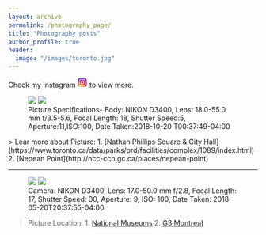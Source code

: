 ```yaml
---
layout: archive
permalink: /photography_page/
title: "Photography posts"
author_profile: true
header:
  image: "/images/toronto.jpg"
---
```


Check my Instagram [![View more at my](/images/rsz_instagram-logo.png)](https://www.instagram.com/suran_banik/) to view more.

<figure class="half">
    <a href="/assets/photography/DSC_0015.jpg"><img src="{{ site.url }}{{ site.baseurl }}/assets/photography/DSC_0015.jpg" ></a>
      <a href="/assets/photography/DSC_0270.jpg"><img src="{{ site.url }}{{ site.baseurl }}/assets/photography/DSC_0270.jpg" ></a>
    <figcaption> Picture Specifications- Body: NIKON D3400, Lens: 18.0-55.0 mm f/3.5-5.6, Focal Length: 18, Shutter Speed:5, Aperture:11,ISO:100,
Date Taken:2018-10-20 T00:37:49-04:00 </figcaption>
</figure>
> Lear more about Picture: 1. [Nathan Phillips Square & City Hall](https://www.toronto.ca/data/parks/prd/facilities/complex/1089/index.html) 2. [Nepean Point](http://ncc-ccn.gc.ca/places/nepean-point)

---

<figure class="half">
    <a href="/assets/photography/DSC_0117-2.jpg"><img src="{{ site.url }}{{ site.baseurl }}/assets/photography/DSC_0117-2.jpg" ></a>
      <a href="/assets/photography/DSC_0167.jpg"><img src="{{ site.url }}{{ site.baseurl }}/assets/photography/DSC_0167.jpg" ></a>
    <figcaption> Camera: NIKON D3400, Lens: 17.0-50.0 mm f/2.8, Focal Length: 17, Shutter Speed: 30, Aperture: 9, ISO: 100, Date Taken: 2018-05-20T20:37:55-04:00 </figcaption>
</figure>

> Picture Location: 1. [National Museums](https://www.ottawatourism.ca/ottawa-insider/ottawas-seven-national-museums/) 2. [G3 Montreal](https://www.g3.ca/farmers-equity-plan)
